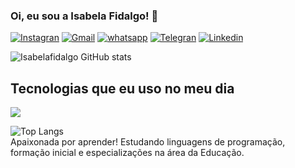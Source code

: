 ### Oi, eu sou a Isabela Fidalgo! 💙

[![Instagran](https://img.shields.io/badge/Instagram-E4405F?style=for-the-badge&logo=instagram&logoColor=white)](https://www.instagram.com/isa_belafidalgo?igsh=MWR0N2U0cWMzd2Zmbw==)
[![Gmail](https://img.shields.io/badge/Gmail-D14836?style=for-the-badge&logo=gmail&logoColor=white)](isabelafidalgo9@gmail.com)
[![whatsapp](https://img.shields.io/badge/WhatsApp-25D366?style=for-the-badge&logo=whatsapp&logoColor=white)](https://wa.me/qr/T4LNRKJMZFUAI1)
[![Telegran](https://img.shields.io/badge/Telegram-2CA5E0?style=for-the-badge&logo=telegram&logoColor=white)](https://t.me/+5511981039951)
[![Linkedin](https://img.shields.io/badge/LinkedIn-0077B5?style=for-the-badge&logo=linkedin&logoColor=white)](https://www.linkedin.com/in/isabela-fidalgo-463b0b2b1/)


![Isabelafidalgo GitHub stats](https://github-readme-stats.vercel.app/api?username=Isabelafidalgo&show_icons=true&theme=cobalt)

## Tecnologias que eu uso no meu dia

<div>
<img aling="center alt="HTML5 src="https://img.shields.io/badge/HTML-239120?style=for-the-badge&logo=html5&logoColor=black"/>
</div>

![Top Langs](https://github-readme-stats.vercel.app/api/top-langs/?username=Isabelafidalgo&hide_progress=true)
<br/>
Apaixonada por aprender! Estudando linguagens de programação, formação inicial e especializações na área da Educação.
